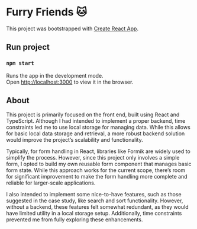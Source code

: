 # Furry Friends 🐱

This project was bootstrapped with [Create React App](https://github.com/facebook/create-react-app).

## Run project

### `npm start`
Runs the app in the development mode.\
Open [http://localhost:3000](http://localhost:3000) to view it in the browser.

## About
This project is primarily focused on the front end, built using React and TypeScript. Although I had intended to implement a proper backend, time constraints led me to use local storage for managing data. While this allows for basic local data storage and retrieval, a more robust backend solution would improve the project’s scalability and functionality.

Typically, for form handling in React, libraries like Formik are widely used to simplify the process. However, since this project only involves a simple form, I opted to build my own reusable form component that manages basic form state. While this approach works for the current scope, there’s room for significant improvement to make the form handling more complete and reliable for larger-scale applications.

I also intended to implement some nice-to-have features, such as those suggested in the case study, like search and sort functionality. However, without a backend, these features felt somewhat redundant, as they would have limited utility in a local storage setup. Additionally, time constraints prevented me from fully exploring these enhancements.






